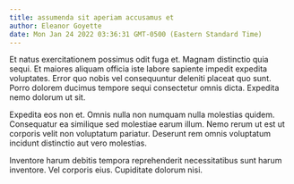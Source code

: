 ```yaml
---
title: assumenda sit aperiam accusamus et
author: Eleanor Goyette
date: Mon Jan 24 2022 03:36:31 GMT-0500 (Eastern Standard Time)
---
```

Et natus exercitationem possimus odit fuga et. Magnam distinctio quia sequi. Et maiores aliquam officia iste labore sapiente impedit expedita voluptates. Error quo nobis vel consequuntur deleniti placeat quo sunt. Porro dolorem ducimus tempore sequi consectetur omnis dicta. Expedita nemo dolorum ut sit.

 Expedita eos non et. Omnis nulla non numquam nulla molestias quidem. Consequatur ea similique sed molestiae earum illum. Nemo rerum ut est ut corporis velit non voluptatum pariatur. Deserunt rem omnis voluptatum incidunt distinctio aut vero molestias.

 Inventore harum debitis tempora reprehenderit necessitatibus sunt harum inventore. Vel corporis eius. Cupiditate dolorum nisi.